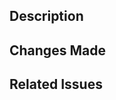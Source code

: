<!--
**IMPORTANT** only submit code that you have fully written yourself or have rights to use (e.g. code released under a MIT-compatible license). Avoid including any unlicensed code, commercially licensed code, or code under copyleft licenses like the GPL. By submitting a PR you are confirming that you do have rights to use the code in this project, and that you are releasing the code under the MIT license, see LICENSE.md
-->

## Description
<!-- Provide a brief description of the changes in this PR -->

## Changes Made
<!-- List the specific changes made in this PR -->

## Related Issues
<!-- Reference any related issues using the GitHub issue linking syntax: #issue-number -->
